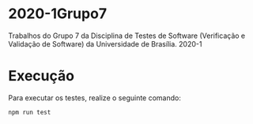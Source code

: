 # 2020-1Grupo7
Trabalhos do Grupo 7 da Disciplina de Testes de Software (Verificação e Validação de Software) da Universidade de Brasília. 2020-1

# Execução
Para executar os testes, realize o seguinte comando:

    npm run test
